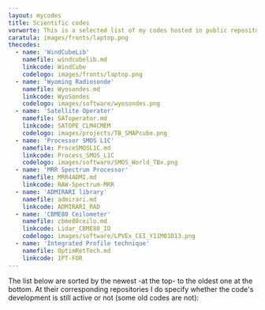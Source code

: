 ```yaml
---
layout: mycodes
title: Scientific codes
vorworte: This is a selected list of my codes hosted in public repositories.
caratula: images/fronts/laptop.png
thecodes:
  - name: 'WindCubeLib'
    namefile: windcubelib.md
    linkcode: WindCube
    codelogo: images/fronts/laptop.png
  - name: 'Wyoming Radiosonde'
    namefile: Wyosondes.md
    linkcode: WyoSondes
    codelogo: images/software/wyosondes.png
  - name: 'Satellite Operator'
    namefile: SAToperator.md
    linkcode: SATOPE_CLM4CMEM
    codelogo: images/projects/TB_SMAPcube.png
  - name: 'Processor SMOS L1C'
    namefile: ProceSMOSL1C.md
    linkcode: Process_SMOS_L1C
    codelogo: images/software/SMOS_World_TBx.png
  - name: 'MRR Spectrum Processor'
    namefile: MRR4ADMI.md
    linkcode: RAW-Spectrum-MRR
  - name: 'ADMIRARI library'
    namefile: admirari.md
    linkcode: ADMIRARI_RAD
  - name: 'CBME80 Ceilometer'
    namefile: cbme80ceilo.md
    linkcode: Lidar_CBME80_IO
    codelogo: images/software/LPVEx_CEI_Y11M01D13.png
  - name: 'Integrated Profile technique'
    namefile: OptimRetTech.md
    linkcode: IPT-FOR
---
```


The list below are sorted by the newest -at the top- to the oldest one at the bottom. At their corresponding repositories I do specify whether the code's development is still active or not (some old codes are not):
